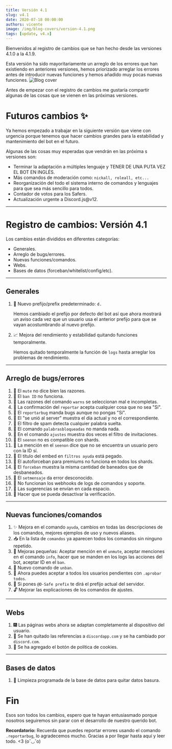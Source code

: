 ```yaml
---
title: Versión 4.1
slug: v4.1
date: 2020-07-18 00:00:00
authors: vicente
image: /img/blog-covers/version-4.1.png
tags: [update, v4.x]
---
```


Bienvenidos al registro de cambios que se han hecho desde las versiones 4.1.0 a la 4.1.9.

Esta versión ha sido mayoritariamente un arreglo de los errores que han existiendo en anteriores versiones, hemos priorizado arreglar los errores antes de introducir nuevas funciones y hemos añadido muy pocas nuevas funciones.
![Blog cover](/img/blog-covers/version-4.1.png)
<!--truncate-->
Antes de empezar con el registro de cambios me gustaría compartir algunas de las cosas que se vienen en las próximas versiones.

# Futuros cambios ✨
Ya hemos empezado a trabajar en la siguiente versión que viene con urgencia porque tenemos que hacer cambios grandes para la estabilidad y mantenimiento del bot en el futuro.

Algunas de las cosas muy esperadas que vendrán en las próxima s versiones son:
* Terminar la adaptación a múltiples lenguaje y TENER DE UNA PUTA VEZ EL BOT EN INGLÉS.
* Más comandos de moderación como: ``nickall, roleall, etc...``
* Reorganización del todo el sistema interno de comandos y lenguajes para que sea más sencillo para todos.
* Contador de votos para los Safers.
* Actualización urgente a Discord.js@v12.

* * *

# Registro de cambios: Versión 4.1

Los cambios están divididos en diferentes categorías:

* Generales.
* Arreglo de bugs/errores.
* Nuevas funciones/comandos.
* Webs.
* Bases de datos (forceban/whitelist/config/etc).

* * *

## Generales

1. 🏓 Nuevo prefijo/prefix predeterminado: ``d.``

	Hemos cambiado el prefijo por defecto del bot así que ahora mostrará un aviso cada vez que un usuario usa el anterior prefijo para que se vayan acostumbrando al nuevo prefijo.
2. 📈 Mejora del rendimiento y estabilidad quitando funciones temporalmente.

    Hemos quitado temporalmente la función de ``logs`` hasta arreglar los problemas de rendimiento.

* * *

## Arreglo de bugs/errores

1. 🐛 El ``mute`` no dice bien las razones.
2. 🦎 El ``ban ID`` no funciona.
3. 🐞 Las razones del comando ``warns`` se seleccionan mal e incompletas.
4. 🦗 La confirmación del ``reportar`` acepta cualquier cosa que no sea "Sí".
5. 🦟 El ``reportarbug`` manda bugs aunque no pongas "Sí".
6. 🐛 El "se unió al server" muestra el día actual y no el correspondiente.
7. 🦎 El filtro de spam detecta cualquier palabra suelta.
8. 🐞 El comando ``palabrasbloqueadas`` no manda nada.
9. 🦗 En el comando ``ajustes`` muestra dos veces el filtro de invitaciones.
10. 🦟 El ``seenon`` no es compatible con shards.
11. 🐛 La mención en el ``seenon`` dice que no se encuentra un usuario pero con la ID sí.
12. 🦎 El título del embed en ``filtros ayuda`` está pegado.
13. 🐞 El autoforceban para premiums no funciona en todos los shards.
14. 🦗 El ``forceban`` muestra la misma cantidad de baneados que de desbaneados.
15. 🦟 El ``setmensaje`` da error desconocido.
16. 🐛 No funcionan los webhooks de logs de comandos y soporte.
17. 🦎 Las sugerencias se envían en cada espacio.
18. 🐞 Hacer que se pueda desactivar la verificación.


* * *

## Nuevas funciones/comandos

1. ✨ Mejora en el comando ``ayuda``, cambios en todas las descripciones de los comandos, mejores ejemplos de uso y nuevos aliases.
2. 📥 En la lista de ``comandos`` ya aparecen todos los comandos sin ninguno repetido.
3. 🎏 Mejoras pequeñas: Aceptar mención en el ``unmute``, aceptar menciones en el comando ``info``, hacer que se manden en los logs las acciones del bot, aceptar ID en el ``ban``.
4. 🔧 Nuevo comando de ``unban``.
5. 📌 Ahora puedes aceptar a todos los usuarios pendientes con ``.aprobar todos``.
6. 🔮 Si pones ``@D-Safe prefix`` te dirá el prefijo actual del servidor.
7. 🔓 Mejorar las explicaciones de los comandos de ajustes.


* * *

## Webs

1. 🎆 Las páginas webs ahora se adaptan completamente al dispositivo del usuario.
2. 🍣 Se han quitado las referencias a ``discordapp.com`` y se ha cambiado por ``discord.com``.
3. 🎐 Se ha agregado el botón de política de cookies.

* * *

## Bases de datos

1. 🧹 Limpieza programada de la base de datos para quitar datos basura.

# Fin
Esos son todos los cambios, espero que te hayan entusiasmado porque nosotros seguiremos sin parar con el desarrollo de nuestro querido bot.

**Recordatorio:** Recuerda que puedes reportar errores usando el comando ``.reportarbug``, lo agradecemos mucho.
Gracias a por llegar hasta aquí y leer todo. <3 (o˘◡˘o)
